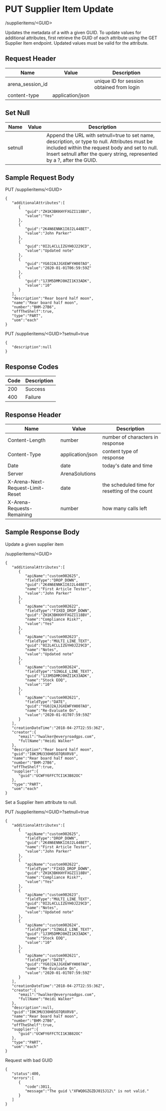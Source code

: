 # PUT Supplier Item Update


/supplieritems/&lt;GUID&gt;

Updates the metadata of a  with a given GUID. To update values for additional attributes, first retrieve the GUID of each attribute using the GET Supplier Item endpoint.  Updated values must be valid for the attribute.

## Request Header

| Name<br> | Value<br> | Description<br> |
|  --- |  --- |  --- | 
| arena_session_id<br> |   | unique ID for session obtained from login<br> |
| content\-type<br> | application/json<br> |   |

## Set Null

| Name<br> | Value<br> | Description<br> |
|  --- |  --- |  --- | 
| setnull<br> |   | Append the URL with setnull=true to set name, description, or type to null. Attributes must be included within the request body and set to null. Insert setnull after the query string, represented by a ?, after the GUID.<br> |

## Sample Request Body
PUT /supplieritems/&lt;GUID&gt;

```
{
   "additionalAttributes":[
      {
         "guid":"ZH1K3BKKHYFXGZI118BV",
         "value":"Yes"
      },
      {
         "guid":"2K4N6ENNK1I0J2L44BET",
         "value":"John Parker"
      },
      {
         "guid":"0I2L4CLLIZGYH0J229CD",
         "value":"Updated note"
      },
      {
         "guid":"YG0J2AJJGXEWFYH007AO",
         "value":"2020-01-01T06:59:59Z"
      },
      {
         "guid":"1J3M5DMMJ0HZI1K33ADK",
         "value":"10"
      }
   ],
   "description":"Rear board half moon",
   "name":"Rear board half moon",
   "number":"BHM-27B6",
   "offTheShelf":true,
   "type":"PART",
   "uom":"each"
}
```
PUT /supplieritems/&lt;GUID&gt;?setnull=true

```
{ 
   "description":null    
}
```
## Response Codes

| Code<br> | Description<br> |
|  --- |  --- | 
| 200<br> | Success<br> |
| 400<br> | Failure<br> |

## Response Header

| Name<br> | Value<br> | Description<br> |
|  --- |  --- |  --- | 
| Content\-Length<br> | number<br> | number of characters in response<br> |
| Content\-Type<br> | application/json<br> | content type of response<br> |
| Date<br> | date<br> | today's date and time<br> |
| Server<br> | ArenaSolutions<br> |   |
| X\-Arena\-Next\-Request\-Limit\-Reset<br> | date<br> | the scheduled time for resetting of the count<br> |
| X\-Arena\-Requests\-Remaining<br> | number<br> | how many calls left<br> |

## Sample Response Body
Update a given supplier item



/supplieritems/&lt;GUID&gt;

```
{
   "additionalAttributes":[
      {
         "apiName":"custom902625",
         "fieldType":"DROP_DOWN",
         "guid":"2K4N6ENNK1I0J2L44BET",
         "name":"First Article Tester",
         "value":"John Parker"
      },
      {
         "apiName":"custom902622",
         "fieldType":"FIXED_DROP_DOWN",
         "guid":"ZH1K3BKKHYFXGZI118BV",
         "name":"Compliance Risk?",
         "value":"Yes"
      },
      {
         "apiName":"custom902623",
         "fieldType":"MULTI_LINE_TEXT",
         "guid":"0I2L4CLLIZGYH0J229CD",
         "name":"Notes",
         "value":"Updated note"
      },
      {
         "apiName":"custom902624",
         "fieldType":"SINGLE_LINE_TEXT",
         "guid":"1J3M5DMMJ0HZI1K33ADK",
         "name":"Stock EOQ",
         "value":"10"
      },
      {
         "apiName":"custom902621",
         "fieldType":"DATE",
         "guid":"YG0J2AJJGXEWFYH007AO",
         "name":"Re-Evaluate On",
         "value":"2020-01-01T07:59:59Z"
      }
   ],
   "creationDateTime":"2018-04-27T22:55:36Z",
   "creator":{
      "email":"hwalker@everyroadgps.com",
      "fullName":"Heidi Walker"
   },
   "description":"Rear board half moon",
   "guid":"I0K3MU330H05O7QRXRV8",
   "name":"Rear board half moon",
   "number":"BHM-27B6",
   "offTheShelf":true,
   "supplier":{
      "guid":"UCWFY6FFCTCI1K3B82OC"
   },
   "type":"PART",
   "uom":"each"
}
```
Set a Supplier Item attribute to null.

PUT /supplieritems/&lt;GUID&gt;?setnull=true

```
{
   "additionalAttributes":[
      {
         "apiName":"custom902625",
         "fieldType":"DROP_DOWN",
         "guid":"2K4N6ENNK1I0J2L44BET",
         "name":"First Article Tester",
         "value":"John Parker"
      },
      {
         "apiName":"custom902622",
         "fieldType":"FIXED_DROP_DOWN",
         "guid":"ZH1K3BKKHYFXGZI118BV",
         "name":"Compliance Risk?",
         "value":"Yes"
      },
      {
         "apiName":"custom902623",
         "fieldType":"MULTI_LINE_TEXT",
         "guid":"0I2L4CLLIZGYH0J229CD",
         "name":"Notes",
         "value":"Updated note"
      },
      {
         "apiName":"custom902624",
         "fieldType":"SINGLE_LINE_TEXT",
         "guid":"1J3M5DMMJ0HZI1K33ADK",
         "name":"Stock EOQ",
         "value":"10"
      },
      {
         "apiName":"custom902621",
         "fieldType":"DATE",
         "guid":"YG0J2AJJGXEWFYH007AO",
         "name":"Re-Evaluate On",
         "value":"2020-01-01T07:59:59Z"
      }
   ],
   "creationDateTime":"2018-04-27T22:55:36Z",
   "creator":{
      "email":"hwalker@everyroadgps.com",
      "fullName":"Heidi Walker"
   },
   "description":null,
   "guid":"I0K3MU330H05O7QRXRV8",
   "name":"Rear board half moon",
   "number":"BHM-27B6",
   "offTheShelf":true,
   "supplier":{
      "guid":"UCWFY6FFCTCI1K3B82OC"
   },
   "type":"PART",
   "uom":"each"
}
```
Request with bad GUID

```
{  
   "status":400,
   "errors":[  
      {  
         "code":3011,
         "message":"The guid \"XFWQ0GZGZDJ015J12\" is not valid."
      }
   ]
}
```
